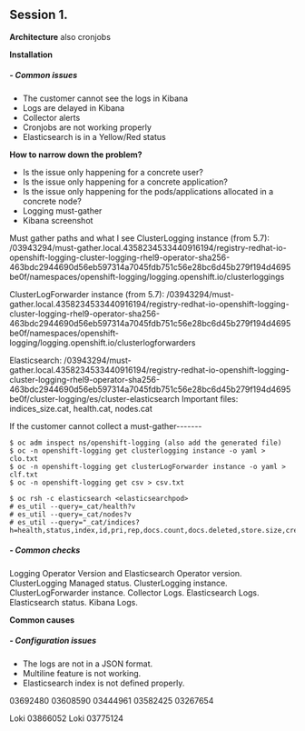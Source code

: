 ## Session 1. 
**Architecture** also cronjobs

**Installation**
##### - Common issues
- The customer cannot see the logs in Kibana
- Logs are delayed in Kibana
- Collector alerts
- Cronjobs are not working properly
- Elasticsearch is in a Yellow/Red status

**How to narrow down the problem?**

- Is the issue only happening for a concrete user?
- Is the issue only happening for a concrete application?
- Is the issue only happening for the pods/applications allocated in a concrete node?
- Logging must-gather
- Kibana screenshot

Must gather paths and what I see
ClusterLogging instance (from 5.7): /03943294/must-gather.local.4358234533440916194/registry-redhat-io-openshift-logging-cluster-logging-rhel9-operator-sha256-463bdc2944690d56eb597314a7045fdb751c56e28bc6d45b279f194d4695be0f/namespaces/openshift-logging/logging.openshift.io/clusterloggings

ClusterLogForwarder instance (from 5.7): /03943294/must-gather.local.4358234533440916194/registry-redhat-io-openshift-logging-cluster-logging-rhel9-operator-sha256-463bdc2944690d56eb597314a7045fdb751c56e28bc6d45b279f194d4695be0f/namespaces/openshift-logging/logging.openshift.io/clusterlogforwarders

Elasticsearch: /03943294/must-gather.local.4358234533440916194/registry-redhat-io-openshift-logging-cluster-logging-rhel9-operator-sha256-463bdc2944690d56eb597314a7045fdb751c56e28bc6d45b279f194d4695be0f/cluster-logging/es/cluster-elasticsearch
Important files: indices_size.cat, health.cat, nodes.cat

If the customer cannot collect a must-gather-------
```
$ oc adm inspect ns/openshift-logging (also add the generated file)
$ oc -n openshift-logging get clusterlogging instance -o yaml > clo.txt
$ oc -n openshift-logging get clusterLogForwarder instance -o yaml > clf.txt
$ oc -n openshift-logging get csv > csv.txt

$ oc rsh -c elasticsearch <elasticsearchpod>
# es_util --query=_cat/health?v
# es_util --query=_cat/nodes?v
# es_util --query="_cat/indices?h=health,status,index,id,pri,rep,docs.count,docs.deleted,store.size,creation.date.string&v="
```

##### - Common checks

Logging Operator Version and Elasticsearch Operator version.
ClusterLogging Managed status.
ClusterLogging instance.
ClusterLogForwarder instance.
Collector Logs.
Elasticsearch Logs.
Elasticsearch status.
Kibana Logs.

**Common causes**

##### - Configuration issues
- The logs are not in a JSON format.
- Multiline feature is not working.
- Elasticsearch index is not defined properly.

  

03692480
03608590
03444961
03582425
03267654


Loki 03866052
Loki 03775124
